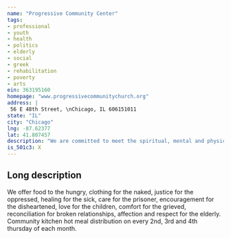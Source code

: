 ```yaml
---
name: "Progressive Community Center"
tags:
- professional
- youth
- health
- politics
- elderly
- social
- greek
- rehabilitation
- poverty
- arts
ein: 363195160
homepage: "www.progressivecommunitychurch.org"
address: |
 56 E 48th Street, \nChicago, IL 606151011
state: "IL"
city: "Chicago"
lng: -87.62377
lat: 41.807457
description: "We are committed to meet the spiritual, mental and physical needs of our immediate church family and to the broader community as a unified body of christians"
is_501c3: X
---
```


## Long description

We offer food to the hungry, clothing for the naked, justice for the oppressed, healing for the sick, care for the prisoner, encouragement for the disheartened, love for the children, comfort for the grieved, reconciliation for broken relationships, affection and respect for the elderly. Community kitchen hot meal distribution on every 2nd, 3rd and 4th thursday of each month. 
